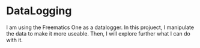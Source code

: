 # DataLogging
I am using the Freematics One as a datalogger. In this projuect, I manipulate the data to make it more useable. Then, I will explore further what I can do with it.
